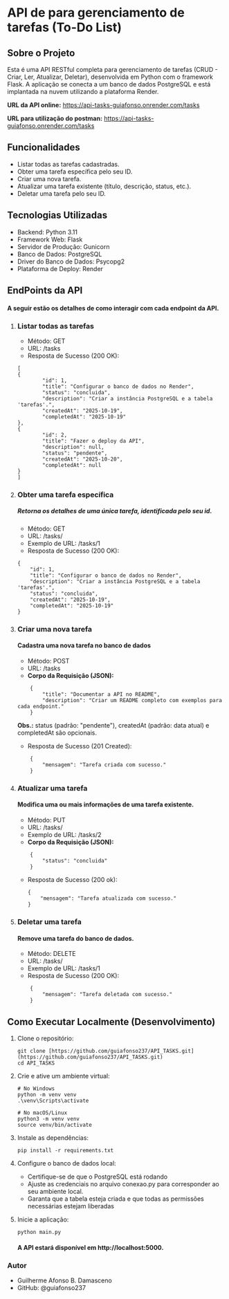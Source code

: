 # API de para gerenciamento de tarefas (To-Do List)     

## Sobre o Projeto
Esta é uma API RESTful completa para gerenciamento de tarefas (CRUD - Criar, Ler, Atualizar, Deletar), desenvolvida em Python com o framework Flask. A aplicação se conecta a um banco de dados PostgreSQL e está implantada na nuvem utilizando a plataforma Render.

**URL da API online:** https://api-tasks-guiafonso.onrender.com/tasks

**URL para utilização do postman:** https://api-tasks-guiafonso.onrender.com/tasks

## **Funcionalidades**
* Listar todas as tarefas cadastradas.
* Obter uma tarefa específica pelo seu ID.
* Criar uma nova tarefa.
* Atualizar uma tarefa existente (título, descrição, status, etc.).
* Deletar uma tarefa pelo seu ID.

## Tecnologias Utilizadas
* Backend: Python 3.11
* Framework Web: Flask
* Servidor de Produção: Gunicorn
* Banco de Dados: PostgreSQL
* Driver do Banco de Dados: Psycopg2
* Plataforma de Deploy: Render

## **EndPoints da API**
#### A seguir estão os detalhes de como interagir com cada endpoint da API.

1. ### Listar todas as tarefas
    * Método: GET
    * URL: /tasks
    * Resposta de Sucesso (200 OK):
    ```
    [
    {
            "id": 1,
            "title": "Configurar o banco de dados no Render",
            "status": "concluida",
            "description": "Criar a instância PostgreSQL e a tabela 'tarefas'.",
            "createdAt": "2025-10-19",
            "completedAt": "2025-10-19"
    },
    {
            "id": 2,
            "title": "Fazer o deploy da API",
            "description": null,
            "status": "pendente",
            "createdAt": "2025-10-20",
            "completedAt": null
    }
    ]
    ```
    
2. ### Obter uma tarefa específica

    ##### Retorna os detalhes de uma única tarefa, identificada pelo seu id.
    * Método: GET
    * URL: /tasks/<id>
    * Exemplo de URL: /tasks/1
    * Resposta de Sucesso (200 OK):
    ```
    {
        "id": 1,
        "title": "Configurar o banco de dados no Render",
        "description": "Criar a instância PostgreSQL e a tabela 'tarefas'.",
        "status": "concluida",
        "createdAt": "2025-10-19",
        "completedAt": "2025-10-19"
    }
    ```
3. ### Criar uma nova tarefa
    #### Cadastra uma nova tarefa no banco de dados 
    * Método: POST
    * URL: /tasks
    * **Corpo da Requisição (JSON):**
    ```
        {
            "title": "Documentar a API no README",
            "description": "Criar um README completo com exemplos para cada endpoint."
        }

    ```
    **Obs.:** status (padrão: "pendente"), createdAt (padrão: data atual) e completedAt são opcionais.
    * Resposta de Sucesso (201 Created):
    ```
        {
            "mensagem": "Tarefa criada com sucesso."
        }

    ```

4. ### Atualizar uma tarefa
    #### Modifica uma ou mais informações de uma tarefa existente.
    * Método: PUT
    * URL: /tasks/<id>
    * Exemplo de URL: /tasks/2
    * **Corpo da Requisição (JSON):**
    ``` 
        {
            "status": "concluida"
        }

    ```
    * Resposta de Sucesso (200 ok):
        ```
        {
            "mensagem": "Tarefa atualizada com sucesso."
        }
        ```

5. ###  Deletar uma tarefa
    #### Remove uma tarefa do banco de dados.
    * Método: DELETE
    * URL: /tasks/<id>
    * Exemplo de URL: /tasks/1
    * Resposta de Sucesso (200 OK):
    ```
        {
            "mensagem": "Tarefa deletada com sucesso."
        }

    ```

## Como Executar Localmente (Desenvolvimento)
1. Clone o repositório:
    ```
    git clone [https://github.com/guiafonso237/API_TASKS.git](https://github.com/guiafonso237/API_TASKS.git)
    cd API_TASKS
    ```
2. Crie e ative um ambiente virtual:
    ```
    # No Windows
    python -m venv venv
    .\venv\Scripts\activate

    # No macOS/Linux
    python3 -m venv venv
    source venv/bin/activate
    ```

3. Instale as dependências:
    ```
    pip install -r requirements.txt
    ```
4. Configure o banco de dados local:
    * Certifique-se de que o PostgreSQL está rodando
    * Ajuste as credenciais no arquivo conexao.py para corresponder ao seu ambiente local.
    * Garanta que a tabela esteja criada e que todas as permissões necessárias estejam liberadas 

5. Inicie a aplicação:
    ```
    python main.py
    ```
    #### A API estará disponível em http://localhost:5000.

### Autor
* Guilherme Afonso B. Damasceno
* GitHub: @guiafonso237


